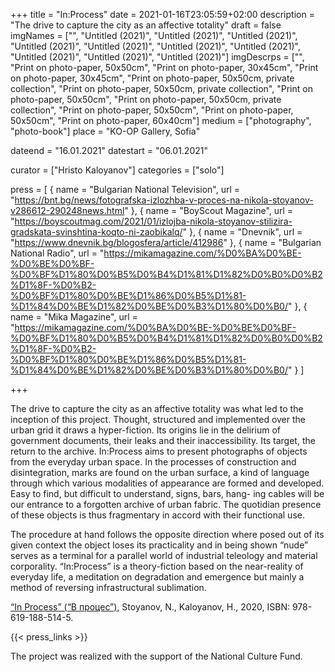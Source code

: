 +++
title = "In:Process"
date = 2021-01-16T23:05:59+02:00
description = "The drive to capture the city as an affective totality"
draft = false
imgNames = ["", "Untitled (2021)", "Untitled (2021)", "Untitled (2021)", "Untitled (2021)", "Untitled (2021)", "Untitled (2021)", "Untitled (2021)", "Untitled (2021)", "Untitled (2021)", "Untitled (2021)"]
imgDescrps = ["", "Print on photo-paper, 50x50cm", "Print on photo-paper, 30x45cm", "Print on photo-paper, 30x45cm", "Print on photo-paper, 50x50cm, private collection", "Print on photo-paper, 50x50cm, private collection", "Print on photo-paper, 50x50cm", "Print on photo-paper, 50x50cm, private collection", "Print on photo-paper, 50x50cm", "Print on photo-paper, 50x50cm", "Print on photo-paper, 60x40cm"]
medium = ["photography", "photo-book"]
place = "KO-OP Gallery, Sofia"

dateend = "16.01.2021"
datestart = "06.01.2021"

curator = ["Hristo Kaloyanov"]
categories = ["solo"]

press = [
  { name = "Bulgarian National Television", url = "https://bnt.bg/news/fotografska-izlozhba-v-proces-na-nikola-stoyanov-v286612-290248news.html" },
  { name = "BoyScout Magazine", url = "https://boyscoutmag.com/2021/01/izlojba-nikola-stoyanov-stilizira-gradskata-svinshtina-koqto-ni-zaobikalq/" },
  { name = "Dnevnik", url = "https://www.dnevnik.bg/blogosfera/article/412986" },
  { name = "Bulgarian National Radio", url = "https://mikamagazine.com/%D0%BA%D0%BE-%D0%BE%D0%BF-%D0%BF%D1%80%D0%B5%D0%B4%D1%81%D1%82%D0%B0%D0%B2%D1%8F-%D0%B2-%D0%BF%D1%80%D0%BE%D1%86%D0%B5%D1%81-%D1%84%D0%BE%D1%82%D0%BE%D0%B3%D1%80%D0%B0/" },
  { name = "Mika Magazine", url = "https://mikamagazine.com/%D0%BA%D0%BE-%D0%BE%D0%BF-%D0%BF%D1%80%D0%B5%D0%B4%D1%81%D1%82%D0%B0%D0%B2%D1%8F-%D0%B2-%D0%BF%D1%80%D0%BE%D1%86%D0%B5%D1%81-%D1%84%D0%BE%D1%82%D0%BE%D0%B3%D1%80%D0%B0/" }
]

+++

The drive to capture the city as an affective totality was what led to the inception of this project. Thought, structured and implemented over the urban grid it draws a hyper-fiction. Its origins lie in the delirium of government documents, their leaks and their inaccessibility. Its target, the return to the archive. In:Process aims to present photographs of objects from the everyday urban space. In the processes of construction and disintegration, marks are found on the urban surface, a kind of language through which various modalities of appearance are formed and developed. Easy to find, but difficult to understand, signs, bars, hang- ing cables will be our entrance to a forgotten archive of urban fabric. The quotidian presence of these objects is thus fragmentary in accord with their functional use. 

The procedure at hand follows the opposite direction where posed out of its given context the object loses its practicality and in being shown “nude” serves as a terminal for a parallel world of industrial teleology and material corporality. “In:Process” is a theory-fiction based on the near-reality of everyday life, a meditation on degradation and emergence but mainly a method of reversing infrastructural sublimation. 

<a href="http://booksinPrint.bg/Publication/Details/820a8128-de8d-4fc3-97dc-33cdd929c91d">“In Process” (“В процес”)</a>, Stoyanov, N., Kaloyanov, H., 2020, ISBN: 978-619-188-514-5. 

{{< press_links >}}

The project was realized with the support of the National Culture Fund.